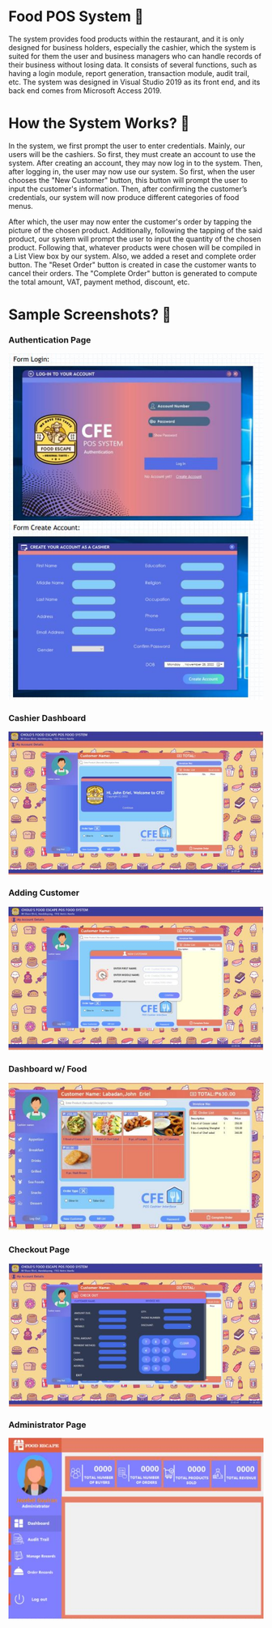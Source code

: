 # Food POS System 🚀️

The system provides food products within the restaurant, and it is only designed for business holders, especially the cashier, which the system is suited for them the user and business managers who can handle records of their business without losing data. It consists of several functions, such as having a login module, report generation, transaction module, audit trail, etc. The system was designed in Visual Studio 2019 as its front end, and its back end comes from Microsoft Access 2019.

# How the System Works? 🚀️

In the system, we first prompt the user to enter credentials. Mainly, our users will be the cashiers. So first, they must create an account to use the system. After creating an account, they may now log in to the system. Then, after logging in, the user may now use our system. So first, when the user chooses the "New Customer" button, this button will prompt the user to input the customer's information. Then, after confirming the customer’s credentials, our system will now produce different categories of food menus.

After which, the user may now enter the customer's order by tapping the picture of the chosen product. Additionally, following the tapping of the said product, our system will prompt the user to input the quantity of the chosen product. Following that, whatever products were chosen will be compiled in a List View box by our system. Also, we added a reset and complete order button. The "Reset Order" button is created in case the customer wants to cancel their orders. The "Complete Order" button is generated to compute the total amount, VAT, payment method, discount, etc.

# Sample Screenshots? 🚀️

### Authentication Page

![](images/20240512_221545_Login.JPG)

### Cashier Dashboard

![](images/20240512_221553_Dashboard.JPG)

### Adding Customer

![](images/20240512_221610_Customer.JPG)

### Dashboard w/ Food

![](images/20240512_221559_Food.JPG)

### Checkout Page

![](images/20240512_221619_Checkout.JPG)

### Administrator Page

![](images/20240512_221625_Admin.JPG)
